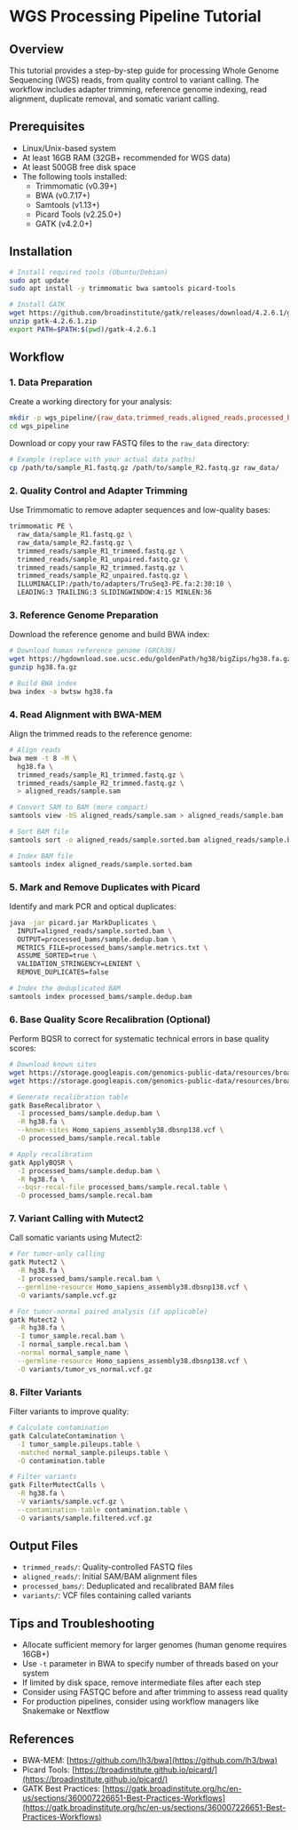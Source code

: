 # WGS Processing Pipeline Tutorial

## Overview
This tutorial provides a step-by-step guide for processing Whole Genome Sequencing (WGS) reads, from quality control to variant calling. The workflow includes adapter trimming, reference genome indexing, read alignment, duplicate removal, and somatic variant calling.

## Prerequisites
- Linux/Unix-based system
- At least 16GB RAM (32GB+ recommended for WGS data)
- At least 500GB free disk space
- The following tools installed:
  - Trimmomatic (v0.39+)
  - BWA (v0.7.17+)
  - Samtools (v1.13+)
  - Picard Tools (v2.25.0+)
  - GATK (v4.2.0+)

## Installation
```bash
# Install required tools (Ubuntu/Debian)
sudo apt update
sudo apt install -y trimmomatic bwa samtools picard-tools

# Install GATK
wget https://github.com/broadinstitute/gatk/releases/download/4.2.6.1/gatk-4.2.6.1.zip
unzip gatk-4.2.6.1.zip
export PATH=$PATH:$(pwd)/gatk-4.2.6.1
```

## Workflow

### 1. Data Preparation
Create a working directory for your analysis:

```bash
mkdir -p wgs_pipeline/{raw_data,trimmed_reads,aligned_reads,processed_bams,variants}
cd wgs_pipeline
```

Download or copy your raw FASTQ files to the `raw_data` directory:

```bash
# Example (replace with your actual data paths)
cp /path/to/sample_R1.fastq.gz /path/to/sample_R2.fastq.gz raw_data/
```

### 2. Quality Control and Adapter Trimming
Use Trimmomatic to remove adapter sequences and low-quality bases:

```bash
trimmomatic PE \
  raw_data/sample_R1.fastq.gz \
  raw_data/sample_R2.fastq.gz \
  trimmed_reads/sample_R1_trimmed.fastq.gz \
  trimmed_reads/sample_R1_unpaired.fastq.gz \
  trimmed_reads/sample_R2_trimmed.fastq.gz \
  trimmed_reads/sample_R2_unpaired.fastq.gz \
  ILLUMINACLIP:/path/to/adapters/TruSeq3-PE.fa:2:30:10 \
  LEADING:3 TRAILING:3 SLIDINGWINDOW:4:15 MINLEN:36
```

### 3. Reference Genome Preparation
Download the reference genome and build BWA index:

```bash
# Download human reference genome (GRCh38)
wget https://hgdownload.soe.ucsc.edu/goldenPath/hg38/bigZips/hg38.fa.gz
gunzip hg38.fa.gz

# Build BWA index
bwa index -a bwtsw hg38.fa
```

### 4. Read Alignment with BWA-MEM
Align the trimmed reads to the reference genome:

```bash
# Align reads
bwa mem -t 8 -M \
  hg38.fa \
  trimmed_reads/sample_R1_trimmed.fastq.gz \
  trimmed_reads/sample_R2_trimmed.fastq.gz \
  > aligned_reads/sample.sam

# Convert SAM to BAM (more compact)
samtools view -bS aligned_reads/sample.sam > aligned_reads/sample.bam

# Sort BAM file
samtools sort -o aligned_reads/sample.sorted.bam aligned_reads/sample.bam

# Index BAM file
samtools index aligned_reads/sample.sorted.bam
```

### 5. Mark and Remove Duplicates with Picard
Identify and mark PCR and optical duplicates:

```bash
java -jar picard.jar MarkDuplicates \
  INPUT=aligned_reads/sample.sorted.bam \
  OUTPUT=processed_bams/sample.dedup.bam \
  METRICS_FILE=processed_bams/sample.metrics.txt \
  ASSUME_SORTED=true \
  VALIDATION_STRINGENCY=LENIENT \
  REMOVE_DUPLICATES=false

# Index the deduplicated BAM
samtools index processed_bams/sample.dedup.bam
```

### 6. Base Quality Score Recalibration (Optional)
Perform BQSR to correct for systematic technical errors in base quality scores:

```bash
# Download known sites
wget https://storage.googleapis.com/genomics-public-data/resources/broad/hg38/v0/Homo_sapiens_assembly38.dbsnp138.vcf
wget https://storage.googleapis.com/genomics-public-data/resources/broad/hg38/v0/Homo_sapiens_assembly38.dbsnp138.vcf.idx

# Generate recalibration table
gatk BaseRecalibrator \
  -I processed_bams/sample.dedup.bam \
  -R hg38.fa \
  --known-sites Homo_sapiens_assembly38.dbsnp138.vcf \
  -O processed_bams/sample.recal.table

# Apply recalibration
gatk ApplyBQSR \
  -I processed_bams/sample.dedup.bam \
  -R hg38.fa \
  --bqsr-recal-file processed_bams/sample.recal.table \
  -O processed_bams/sample.recal.bam
```

### 7. Variant Calling with Mutect2
Call somatic variants using Mutect2:

```bash
# For tumor-only calling
gatk Mutect2 \
  -R hg38.fa \
  -I processed_bams/sample.recal.bam \
  --germline-resource Homo_sapiens_assembly38.dbsnp138.vcf \
  -O variants/sample.vcf.gz

# For tumor-normal paired analysis (if applicable)
gatk Mutect2 \
  -R hg38.fa \
  -I tumor_sample.recal.bam \
  -I normal_sample.recal.bam \
  -normal normal_sample_name \
  --germline-resource Homo_sapiens_assembly38.dbsnp138.vcf \
  -O variants/tumor_vs_normal.vcf.gz
```

### 8. Filter Variants
Filter variants to improve quality:

```bash
# Calculate contamination
gatk CalculateContamination \
  -I tumor_sample.pileups.table \
  -matched normal_sample.pileups.table \
  -O contamination.table

# Filter variants
gatk FilterMutectCalls \
  -R hg38.fa \
  -V variants/sample.vcf.gz \
  --contamination-table contamination.table \
  -O variants/sample.filtered.vcf.gz
```

## Output Files
- `trimmed_reads/`: Quality-controlled FASTQ files
- `aligned_reads/`: Initial SAM/BAM alignment files
- `processed_bams/`: Deduplicated and recalibrated BAM files
- `variants/`: VCF files containing called variants

## Tips and Troubleshooting
- Allocate sufficient memory for larger genomes (human genome requires 16GB+)
- Use `-t` parameter in BWA to specify number of threads based on your system
- If limited by disk space, remove intermediate files after each step
- Consider using FASTQC before and after trimming to assess read quality
- For production pipelines, consider using workflow managers like Snakemake or Nextflow

## References
- BWA-MEM: [https://github.com/lh3/bwa](https://github.com/lh3/bwa)
- Picard Tools: [https://broadinstitute.github.io/picard/](https://broadinstitute.github.io/picard/)
- GATK Best Practices: [https://gatk.broadinstitute.org/hc/en-us/sections/360007226651-Best-Practices-Workflows](https://gatk.broadinstitute.org/hc/en-us/sections/360007226651-Best-Practices-Workflows)
